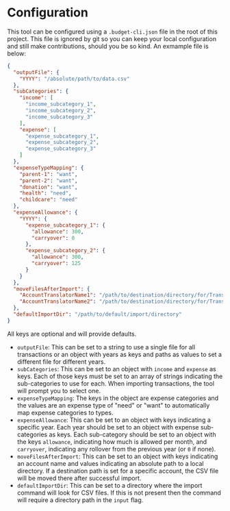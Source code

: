 # Configuration

This tool can be configured using a `.budget-cli.json` file in the root of this project. This file is ignored by git so you can keep your local configuration and still make contributions, should you be so kind. An exmample file is below:

```json
{
  "outputFile": {
    "YYYY": "/absolute/path/to/data.csv"
  },
  "subCategories": {
    "income": [
      "income_subcategory_1",
      "income_subcategory_2",
      "income_subcategory_3"
    ],
    "expense": [
      "expense_subcategory_1",
      "expense_subcategory_2",
      "expense_subcategory_3"
    ]
  },
  "expenseTypeMapping": {
    "parent-1": "want",
    "parent-2": "want",
    "donation": "want",
    "health": "need",
    "childcare": "need"
  },
  "expenseAllowance": {
    "YYYY": {
      "expense_subcategory_1": {
        "allowance": 300,
        "carryover": 0
      },
      "expense_subcategory_2": {
        "allowance": 300,
        "carryover": 125
      }
    }
  },
  "moveFilesAfterImport": {
    "AccountTranslatorName1": "/path/to/destination/directory/for/TranslatorName1",
    "AccountTranslatorName2": "/path/to/destination/directory/for/TranslatorName2",
  },
  "defaultImportDir": "/path/to/default/import/directory"
}
```

All keys are optional and will provide defaults. 

- `outputFile`: This can be set to a string to use a single file for all transactions or an object with years as keys and paths as values to set a different file for different years. 
- `subCategories`: This can be set to an object with `income` and `expense` as keys. Each of those keys must be set to an array of strings indicating the sub-categories to use for each. When importing transactions, the tool will prompt you to select one.
- `expenseTypeMapping`: The keys in the object are expense categories and the values are an expense type of "need" or "want" to automatically map expense categories to types.
- `expenseAllowance`: This can be set to an object with keys indicating a specific year. Each year should be set to an object with expense sub-categories as keys. Each sub-category should be set to an object with the keys `allowance`, indicating how much is allowed per month, and `carryover`, indicating any rollover from the previous year (or `0` if none).
- `moveFilesAfterImport`: This can be set to an object with keys indicating an account name and values indicating an absolute path to a local directory. If a destination path is set for a specific account, the CSV file will be moved there after successful import.
- `defaultImportDir`: This can be set to a directory where the import command will look for CSV files. If this is not present then the command will require a directory path in the `input` flag.